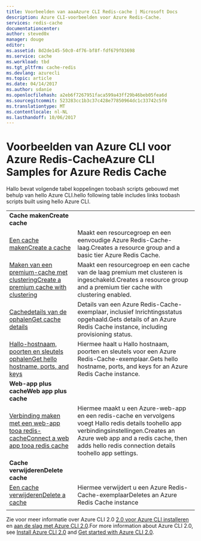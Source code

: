 ```yaml
---
title: Voorbeelden van aaaAzure CLI Redis-cache | Microsoft Docs
description: Azure CLI-voorbeelden voor Azure Redis-Cache.
services: redis-cache
documentationcenter: 
author: steved0x
manager: douge
editor: 
ms.assetid: 8d2de145-50c0-4f76-bf8f-fdf679f03698
ms.service: cache
ms.workload: tbd
ms.tgt_pltfrm: cache-redis
ms.devlang: azurecli
ms.topic: article
ms.date: 04/14/2017
ms.author: sdanie
ms.openlocfilehash: a2eb6f7267951faca599a43ff29b46beb05fea6d
ms.sourcegitcommit: 523283cc1b3c37c428e77850964dc1c33742c5f0
ms.translationtype: MT
ms.contentlocale: nl-NL
ms.lasthandoff: 10/06/2017
---
```

# <a name="azure-cli-samples-for-azure-redis-cache"></a><span data-ttu-id="1c75c-103">Voorbeelden van Azure CLI voor Azure Redis-Cache</span><span class="sxs-lookup"><span data-stu-id="1c75c-103">Azure CLI Samples for Azure Redis Cache</span></span>

<span data-ttu-id="1c75c-104">Hallo bevat volgende tabel koppelingen toobash scripts gebouwd met behulp van hello Azure CLI.</span><span class="sxs-lookup"><span data-stu-id="1c75c-104">hello following table includes links toobash scripts built using hello Azure CLI.</span></span>

| | |
|---|---|
|<span data-ttu-id="1c75c-105">**Cache maken**</span><span class="sxs-lookup"><span data-stu-id="1c75c-105">**Create cache**</span></span>||
| [<span data-ttu-id="1c75c-106">Een cache maken</span><span class="sxs-lookup"><span data-stu-id="1c75c-106">Create a cache</span></span>](./scripts/create-cache.md) | <span data-ttu-id="1c75c-107">Maakt een resourcegroep en een eenvoudige Azure Redis-Cache-laag.</span><span class="sxs-lookup"><span data-stu-id="1c75c-107">Creates a resource group and a basic tier Azure Redis Cache.</span></span> |
| [<span data-ttu-id="1c75c-108">Maken van een premium-cache met clustering</span><span class="sxs-lookup"><span data-stu-id="1c75c-108">Create a premium cache with clustering</span></span>](./scripts/create-premium-cache-cluster.md) | <span data-ttu-id="1c75c-109">Maakt een resourcegroep en een cache van de laag premium met clusteren is ingeschakeld.</span><span class="sxs-lookup"><span data-stu-id="1c75c-109">Creates a resource group and a premium tier cache with clustering enabled.</span></span>|
| [<span data-ttu-id="1c75c-110">Cachedetails van de ophalen</span><span class="sxs-lookup"><span data-stu-id="1c75c-110">Get cache details</span></span>](./scripts/show-cache.md) | <span data-ttu-id="1c75c-111">Details van een Azure Redis-Cache-exemplaar, inclusief Inrichtingsstatus opgehaald.</span><span class="sxs-lookup"><span data-stu-id="1c75c-111">Gets details of an Azure Redis Cache instance, including provisioning status.</span></span> |
| [<span data-ttu-id="1c75c-112">Hallo-hostnaam, poorten en sleutels ophalen</span><span class="sxs-lookup"><span data-stu-id="1c75c-112">Get hello hostname, ports, and keys</span></span>](./scripts/cache-keys-ports.md) | <span data-ttu-id="1c75c-113">Hiermee haalt u Hallo hostnaam, poorten en sleutels voor een Azure Redis-Cache-exemplaar.</span><span class="sxs-lookup"><span data-stu-id="1c75c-113">Gets hello hostname, ports, and keys for an Azure Redis Cache instance.</span></span> |
|<span data-ttu-id="1c75c-114">**Web-app plus cache**</span><span class="sxs-lookup"><span data-stu-id="1c75c-114">**Web app plus cache**</span></span>||
| [<span data-ttu-id="1c75c-115">Verbinding maken met een web-app tooa redis-cache</span><span class="sxs-lookup"><span data-stu-id="1c75c-115">Connect a web app tooa redis cache</span></span>](./../app-service-web/scripts/app-service-cli-app-service-redis.md) | <span data-ttu-id="1c75c-116">Hiermee maakt u een Azure-web-app en een redis-cache en vervolgens voegt Hallo redis details toohello app verbindingsinstellingen.</span><span class="sxs-lookup"><span data-stu-id="1c75c-116">Creates an Azure web app and a redis cache, then adds hello redis connection details toohello app settings.</span></span> |
|<span data-ttu-id="1c75c-117">**Cache verwijderen**</span><span class="sxs-lookup"><span data-stu-id="1c75c-117">**Delete cache**</span></span>||
| [<span data-ttu-id="1c75c-118">Een cache verwijderen</span><span class="sxs-lookup"><span data-stu-id="1c75c-118">Delete a cache</span></span>](./scripts/delete-cache.md) | <span data-ttu-id="1c75c-119">Hiermee verwijdert u een Azure Redis-Cache-exemplaar</span><span class="sxs-lookup"><span data-stu-id="1c75c-119">Deletes an Azure Redis Cache instance</span></span>  |
| | |

<span data-ttu-id="1c75c-120">Zie voor meer informatie over Azure CLI 2.0 [2.0 voor Azure CLI installeren](https://docs.microsoft.com/cli/azure/install-azure-cli) en [aan de slag met Azure CLI 2.0](https://docs.microsoft.com/cli/azure/get-started-with-azure-cli).</span><span class="sxs-lookup"><span data-stu-id="1c75c-120">For more information about Azure CLI 2.0, see [Install Azure CLI 2.0](https://docs.microsoft.com/cli/azure/install-azure-cli) and [Get started with Azure CLI 2.0](https://docs.microsoft.com/cli/azure/get-started-with-azure-cli).</span></span>